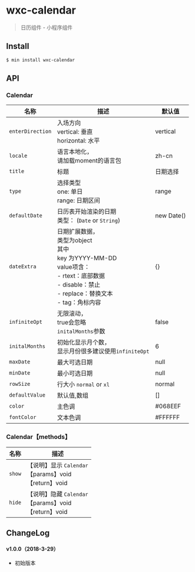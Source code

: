 # wxc-calendar

> 日历组件 - 小程序组件

## Install

``` bash
$ min install wxc-calendar
```


## API

### Calendar

| 名称                  | 描述                         | 默认值                         |
|----------------------|------------------------------|------------------------------|
|`enterDirection`      | 入场方向 <br>vertical: 垂直 <br>horizontal: 水平         | vertical |
|`locale`              | 语言本地化，<br>请加载moment的语言包         | zh-cn |
|`title`               | 标题         | 日期选择 |
|`type`                | 选择类型 <br>one: 单日 <br>range: 日期区间         | range |
|`defaultDate`         | 日历表开始渲染的日期<br>类型： (`Date` or `String`)        | new Date() |
|`dateExtra`           | 日期扩展数据，<br>类型为object<br>其中<br>key 为YYYY-MM-DD<br>value项含：<br>- rtext：底部数据<br>- disable：禁止<br>- replace：替换文本<br>- tag：角标内容          | {} |
|`infiniteOpt`         | 无限滚动，<br>true会忽略<br>`initalMonths`参数        | false |
|`initalMonths`        | 初始化显示月个数，<br>显示月份很多建议使用`infiniteOpt`        | 6 |
|`maxDate`             | 最大可选日期        | null |
|`minDate`             | 最小可选日期        | null |
|`rowSize`             | 行大小 `normal` or `xl`        | normal |
|`defaultValue`        | 默认值,数组        | [] |
|`color`               | 主色调        | #068EEF |
|`fontColor`           | 文本色调        | #FFFFFF |


### Calendar【methods】

| 名称                  | 描述                         |
|----------------------|------------------------------|
|`show`         | 【说明】显示 `Calendar` <br>【params】void<br>【return】void        |
|`hide`			| 【说明】隐藏 `Calendar` <br>【params】void<br>【return】void		|


## ChangeLog

#### v1.0.0（2018-3-29）

- 初始版本
